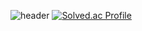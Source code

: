 ![header](https://capsule-render.vercel.app/api?type=wave&color=auto&height=300&section=header&text=Hello&fontSize=90)
[![Solved.ac Profile](http://mazassumnida.wtf/api/generate_badge?boj=csj1430)](https://solved.ac/csj1430)
